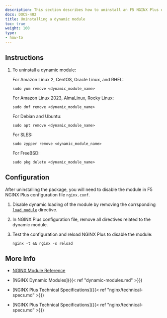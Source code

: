 ```yaml
---
description: This section describes how to uninstall an F5 NGINX Plus dynamic module.
docs: DOCS-402
title: Uninstalling a dynamic module
toc: true
weight: 100
type:
- how-to
---
```


## Instructions

1. To uninstall a dynamic module:

   For Amazon Linux 2, CentOS, Oracle Linux, and RHEL:

   ```shell
   sudo yum remove <dynamic_module_name>
   ```

   For Amazon Linux 2023, AlmaLinux, Rocky Linux:

   ```shell
   sudo dnf remove <dynamic_module_name>
   ```

   For Debian and Ubuntu:

   ```shell
   sudo apt remove <dynamic_module_name>
   ```

   For SLES:

   ```shell
   sudo zypper remove <dynamic_module_name>
   ```

   For FreeBSD:

   ```shell
   sudo pkg delete <dynamic_module_name>
   ```

## Configuration

After uninstalling the package, you will need to disable the module in F5 NGINX Plus configuration file `nginx.conf`.

1. Disable dynamic loading of the module by removing the corrsponding [`load_module`](https://nginx.org/en/docs/ngx_core_module.html#load_module) directive.

2. In NGINX Plus configuration file, remove all directives related to the dynamic module.

3. Test the configuration and reload NGINX Plus to disable the module:

   ```shell
   nginx -t && nginx -s reload
   ```

## More Info

- [NGINX Module Reference](https://nginx.org/en/docs/)

- [NGINX Dynamic Modules]({{< ref "dynamic-modules.md" >}})

- [NGINX Plus Technical Specifications]({{< ref "nginx/technical-specs.md" >}})

- [NGINX Plus Technical Specifications]({{< ref "nginx/technical-specs.md" >}})

